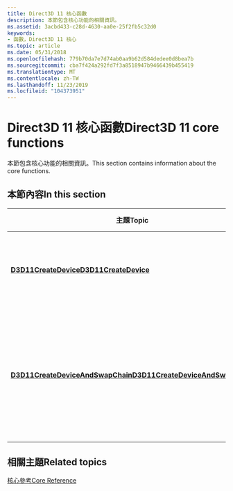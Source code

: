 ```yaml
---
title: Direct3D 11 核心函數
description: 本節包含核心功能的相關資訊。
ms.assetid: 3acbd433-c28d-4630-aa0e-25f2fb5c32d0
keywords:
- 函數，Direct3D 11 核心
ms.topic: article
ms.date: 05/31/2018
ms.openlocfilehash: 779b70da7e7d74ab0aa9b62d584dedee0d8bea7b
ms.sourcegitcommit: cba7f424a292fd7f3a8518947b9466439b455419
ms.translationtype: MT
ms.contentlocale: zh-TW
ms.lasthandoff: 11/23/2019
ms.locfileid: "104373951"
---
```

# <a name="direct3d-11-core-functions"></a><span data-ttu-id="06e8d-104">Direct3D 11 核心函數</span><span class="sxs-lookup"><span data-stu-id="06e8d-104">Direct3D 11 core functions</span></span>

<span data-ttu-id="06e8d-105">本節包含核心功能的相關資訊。</span><span class="sxs-lookup"><span data-stu-id="06e8d-105">This section contains information about the core functions.</span></span>

## <a name="in-this-section"></a><span data-ttu-id="06e8d-106">本節內容</span><span class="sxs-lookup"><span data-stu-id="06e8d-106">In this section</span></span>



| <span data-ttu-id="06e8d-107">主題</span><span class="sxs-lookup"><span data-stu-id="06e8d-107">Topic</span></span>                                                                             | <span data-ttu-id="06e8d-108">描述</span><span class="sxs-lookup"><span data-stu-id="06e8d-108">Description</span></span>                                                                                          |
|-----------------------------------------------------------------------------------|------------------------------------------------------------------------------------------------------|
| [<span data-ttu-id="06e8d-109">**D3D11CreateDevice**</span><span class="sxs-lookup"><span data-stu-id="06e8d-109">**D3D11CreateDevice**</span></span>](/windows/desktop/api/D3D11/nf-d3d11-d3d11createdevice)<br/>                         | <span data-ttu-id="06e8d-110">建立代表顯示配接器的裝置。</span><span class="sxs-lookup"><span data-stu-id="06e8d-110">Creates a device that represents the display adapter.</span></span><br/>                                     |
| [<span data-ttu-id="06e8d-111">**D3D11CreateDeviceAndSwapChain**</span><span class="sxs-lookup"><span data-stu-id="06e8d-111">**D3D11CreateDeviceAndSwapChain**</span></span>](/windows/desktop/api/D3D11/nf-d3d11-d3d11createdeviceandswapchain)<br/> | <span data-ttu-id="06e8d-112">建立代表顯示介面卡的裝置，以及用來呈現的交換鏈。</span><span class="sxs-lookup"><span data-stu-id="06e8d-112">Creates a device that represents the display adapter and a swap chain used for rendering.</span></span><br/> |



 

## <a name="related-topics"></a><span data-ttu-id="06e8d-113">相關主題</span><span class="sxs-lookup"><span data-stu-id="06e8d-113">Related topics</span></span>

<dl> <dt>

[<span data-ttu-id="06e8d-114">核心參考</span><span class="sxs-lookup"><span data-stu-id="06e8d-114">Core Reference</span></span>](d3d11-graphics-reference-d3d11-core.md)
</dt> </dl>

 

 





